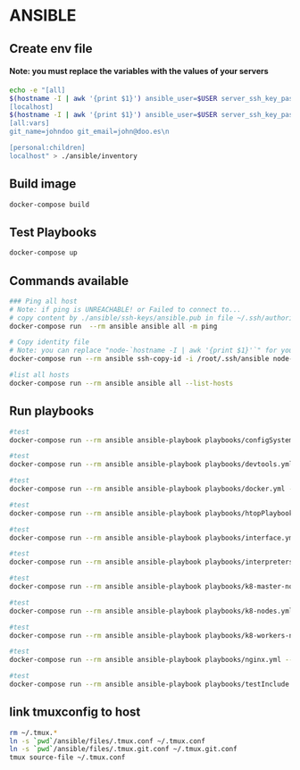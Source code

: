 # ANSIBLE
## Create env file

#### Note: you must replace the variables with the values ​​of your servers

```bash
echo -e "[all]
$(hostname -I | awk '{print $1}') ansible_user=$USER server_ssh_key_passphrasse=\"\"\n
[localhost]
$(hostname -I | awk '{print $1}') ansible_user=$USER server_ssh_key_passphrasse=\"\"\n
[all:vars]
git_name=johndoo git_email=john@doo.es\n

[personal:children]
localhost" > ./ansible/inventory
```

## Build image

```bash
docker-compose build
```

## Test Playbooks

```bash
docker-compose up
```

## Commands available

```bash
### Ping all host
# Note: if ping is UNREACHABLE! or Failed to connect to...
# copy content by ./ansible/ssh-keys/ansible.pub in file ~/.ssh/authorized_keys in your server.
docker-compose run  --rm ansible ansible all -m ping
```

```bash
# Copy identity file 
# Note: you can replace "node-`hostname -I | awk '{print $1}'`" for your $HOST_NAME or $IP_ADDRESS
docker-compose run --rm ansible ssh-copy-id -i /root/.ssh/ansible node-`hostname -I | awk '{print $1}'`
```

```bash
#list all hosts
docker-compose run --rm ansible ansible all --list-hosts
```

## Run playbooks

```bash
#test
docker-compose run --rm ansible ansible-playbook playbooks/configSystem.yml --ask-become-pass
```
```bash
#test
docker-compose run --rm ansible ansible-playbook playbooks/devtools.yml --ask-become-pass
```
```bash
#test
docker-compose run --rm ansible ansible-playbook playbooks/docker.yml --ask-become-pass
```
```bash
#test
docker-compose run --rm ansible ansible-playbook playbooks/htopPlaybook.yml --ask-become-pass
```
```bash
#test
docker-compose run --rm ansible ansible-playbook playbooks/interface.yml --ask-become-pass
```
```bash
#test
docker-compose run --rm ansible ansible-playbook playbooks/interpreters.yml --ask-become-pass
```
```bash
#test
docker-compose run --rm ansible ansible-playbook playbooks/k8-master-node.yml --ask-become-pass
```
```bash
#test
docker-compose run --rm ansible ansible-playbook playbooks/k8-nodes.yml --ask-become-pass
```
```bash
#test
docker-compose run --rm ansible ansible-playbook playbooks/k8-workers-node.yml --ask-become-pass
```
```bash
#test
docker-compose run --rm ansible ansible-playbook playbooks/nginx.yml --ask-become-pass
```
```bash
#test
docker-compose run --rm ansible ansible-playbook playbooks/testInclude.yml --ask-become-pass
```

## link tmuxconfig to host

```bash
rm ~/.tmux.*
ln -s `pwd`/ansible/files/.tmux.conf ~/.tmux.conf
ln -s `pwd`/ansible/files/.tmux.git.conf ~/.tmux.git.conf
tmux source-file ~/.tmux.conf
```
